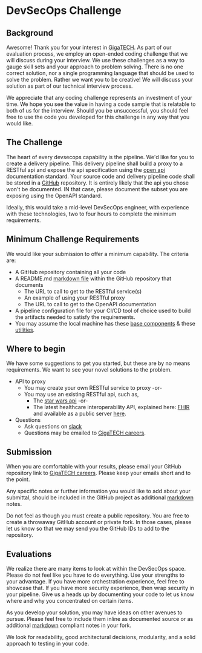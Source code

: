 # DevSecOps Challenge

## Background

Awesome! Thank you for your interest in [GigaTECH](https://gigatech.net/). As part of our evaluation process, we employ an open-ended coding challenge that we will discuss during your interview. We use these challenges as a way to gauge skill sets and your approach to problem solving. There is no one correct solution, nor a single programming language that should be used to solve the problem. Rather we want you to be creative! We will discuss your solution as part of our technical interview process.

We appreciate that any coding challenge represents an investment of your time. We hope you see the value in having a code sample that is relatable to both of us for the interview. Should you be unsuccessful, you should feel free to use the code you developed for this challenge in any way that you would like.

## The Challenge

The heart of every devsecops capability is the pipeline. We'd like for you to create a delivery pipeline. This delivery pipeline shall build a proxy to a RESTful api and expose the api specification using the [open api](openapi) documentation standard. Your source code and delivery pipeline code shall be stored in a [GitHub](github) repository. It is entirely likely that the api you chose won't be documented. IN that case, please document the subset you are exposing using the OpenAPI standard.

Ideally, this would take a mid-level DevSecOps engineer, with experience with these technologies, two to four hours to complete the minimum requirements.

## Minimum Challenge Requirements

We would like your submission to offer a minimum capability. The criteria are:

- A GitHub repository containing all your code
- A README.md [markdown file](gfm) within the GitHub repository that documents
  - The URL to call to get to the RESTful service(s)
  - An example of using your RESTful proxy
  - The URL to call to get to the OpenAPI documentation
- A pipeline configuration file for your CI/CD tool of choice used to build the artifacts needed to satisfy the requirements.
- You may assume the local machine has these [base components](gtdevcomps) & these [utilities](gtdevutils).

## Where to begin

We have some suggestions to get you started, but these are by no means requirements. We want to see your novel solutions to the problem.

- API to proxy
  - You may create your own RESTful service to proxy -or-
  - You may use an existing RESTful api, such as,
    - The [star wars api](swapi) -or-
    - The latest healthcare interoperability API, explained here: [FHIR](fhir) and available as a public server [here](fhirservers).
- Questions
  - Ask questions on [slack](gtslack)
  - Questions may be emailed to [GigaTECH careers](gtcareersemail).

## Submission

When you are comfortable with your results, please email your GitHub repository link to [GigaTECH careers](gtcareersemail). Please keep your emails short and to the point.

Any specific notes or further information you would like to add about your submittal, should be included in the GitHub project as additional [markdown][gfm] notes.

Do not feel as though you must create a public repository. You are free to create a throwaway GitHub account or private fork. In those cases, please let us know so that we may send you the GitHub IDs to add to the repository.

## Evaluations

We realize there are many items to look at within the DevSecOps space. Please do not feel like you have to do everything. Use your strengths to your advantage. If you have more orchestration experience, feel free to showcase that. If you have more security experience, then wrap security in your pipeline. Give us a heads up by documenting your code to let us know where and why you concentrated on certain items.

As you develop your solution, you may have ideas on other avenues to pursue. Please feel free to include them inline as documented source or as additional [markdown][gfm] compliant notes in your fork.

We look for readability, good architectural decisions, modularity, and a solid approach to testing in your code.

[gtweb]: https://estatespace.com/
[eopnapi]: https://swagger.io/specification/
[github]:https://github.com/
[gfm]: https://github.github.com/gfm/
[swapi]: https://swapi.dev/
[fhir]: http://hl7.org/fhir/
[fhirservers]: http://hl7.org/fhir/implsupport-module.html#7.0.4.1
[gtdevutils]: https://github.com/GigaTech-net/dev#this-environment-includes-the-following-utilities
[gtdevcomps]: https://github.com/GigaTech-net/dev#base-development-environment
[gtcareersemail]: mailto:careers@gigatech.net?subject=DevSecOps%20Challenge
[gtslack]: https://gigatech-net.slack.com/app_redirect?channel=general
